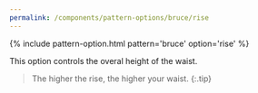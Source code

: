 ```yaml
---
permalink: /components/pattern-options/bruce/rise
---
```

{% include pattern-option.html pattern='bruce' option='rise' %}

This option controls the overal height of the waist.

> The higher the rise, the higher your waist.
{:.tip}
